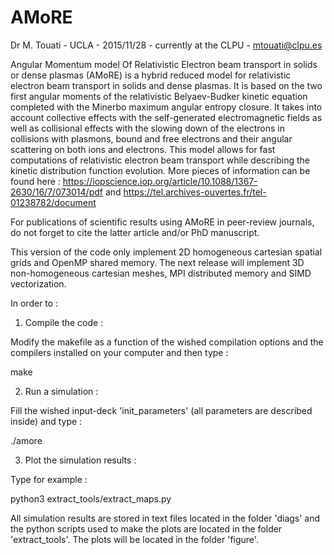 # AMoRE
Dr M. Touati - UCLA - 2015/11/28 - currently at the CLPU - mtouati@clpu.es

Angular Momentum model Of Relativistic Electron beam transport in solids or dense plasmas (AMoRE) is a hybrid reduced model for relativistic electron beam transport in solids and dense plasmas. It is based on the two first angular moments of the relativistic Belyaev-Budker kinetic equation completed with the Minerbo maximum angular entropy closure. It takes into account collective effects with the self-generated electromagnetic fields as well as collisional effects with the slowing down of the electrons in collisions with plasmons, bound and free electrons and their angular scattering on both ions and electrons. This model allows for fast computations of relativistic electron beam transport while describing the kinetic distribution function evolution. More pieces of information can be found here :
https://iopscience.iop.org/article/10.1088/1367-2630/16/7/073014/pdf
and 
https://tel.archives-ouvertes.fr/tel-01238782/document

For publications of scientific results using AMoRE in peer-review journals, do not forget to cite the latter article and/or PhD manuscript. 

This version of the code only implement 2D homogeneous cartesian spatial grids and OpenMP shared memory. 
The next release will implement 3D non-homogeneous cartesian meshes, MPI distributed memory and SIMD vectorization.

In order to :

1) Compile the code :

Modify the makefile as a function of the wished compilation options and the compilers installed on your computer and then type :

make

2) Run a simulation :

Fill the wished input-deck 'init_parameters' (all parameters are described inside) and type :

./amore

3) Plot the simulation results :

Type for example :

python3 extract_tools/extract_maps.py

All simulation results are stored in text files located in the folder 'diags' and the python scripts used to make the plots are located in the folder 'extract_tools'.
The plots will be located in the folder 'figure'.
